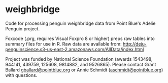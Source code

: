 # weighbridge
Code for processing penguin weighbridge data from Point Blue's Adelie Penguin project.

Foxcode (.prg, requires Visual Foxpro 8 or higher) preps raw tables into summary files for use in R. Raw data are available from: http://deju-penguinscience.s3-us-east-2.amazonaws.com/AllData/index.html

Project was funded by National Science Foundation (awards 1543498, 944141, 439759, 125608, 9814882, and 9526865). Please contact Grant Ballard gballard@pointblue.org or Annie Schmidt (aschmidt@pointblue.org) with questions.
